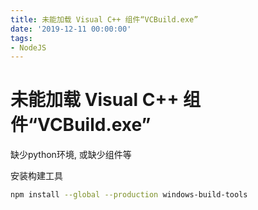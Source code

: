 ```yaml
---
title: 未能加载 Visual C++ 组件“VCBuild.exe”
date: '2019-12-11 00:00:00'
tags:
- NodeJS
---
```


# 未能加载 Visual C++ 组件“VCBuild.exe”

缺少python环境, 或缺少组件等

安装构建工具
```bash
npm install --global --production windows-build-tools
```

